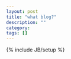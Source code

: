 ```yaml
---
layout: post
title: "what blog?"
description: ""
category: 
tags: []
---
```

{% include JB/setup %}
